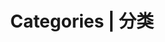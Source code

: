 ---
title: Categories | 分类
layout: categories
nav: false
toc: false
icon: i-ri-folder-2-line
aside: false
# comment: false
---
